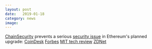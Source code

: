 ```yaml
---
layout: post
date:   2019-01-18
category: news
image: 
---
```


[ChainSecurity](https://chainsecurity.com) prevents a serious [security issue](https://medium.com/chainsecurity/constantinople-enables-new-reentrancy-attack-ace4088297d9) in Ethereum's planned upgrade: 
[CoinDesk](https://www.coindesk.com/ethereums-constantinople-upgrade-faces-delay-due-to-security-vulnerability)
[Forbes](https://www.forbes.com/sites/billybambrough/2019/01/16/ethereum-falls-as-hard-fork-is-suddenly-delayed-heres-why/#696bcaa93394)
[MIT tech review](https://www.technologyreview.com/s/612769/ethereums-got-a-hard-forking-problem-thanks-to-another-delayed-upgrade/)
[ZDNet](https://www.zdnet.com/article/new-ethereum-version-postponed-after-discovery-of-serious-security-flaw/)
